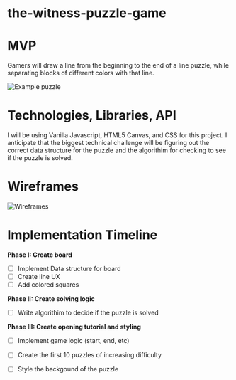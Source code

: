 # the-witness-puzzle-game

# MVP

Gamers will draw a line from the beginning to the end of a line puzzle, while separating blocks of different colors with that line.

![Example puzzle](https://raw.githubusercontent.com/polyfish42/the-witness-puzzle-game/master/docs/the%20witness%20puzzle%20example.jpg)

# Technologies, Libraries, API
I will be using Vanilla Javascript, HTML5 Canvas, and CSS for this project. I anticipate that the biggest technical challenge will be figuring out the correct data structure for the puzzle and the algorithim for checking to see if the puzzle is solved.

# Wireframes

![Wireframes](https://raw.githubusercontent.com/polyfish42/the-witness-puzzle-game/master/docs/The%20Witness%20Wireframes.png)

# Implementation Timeline

**Phase I: Create board**
- [ ] Implement Data structure for board
- [ ] Create line UX
- [ ] Add colored squares

**Phase II: Create solving logic**
- [ ] Write algorithim to decide if the puzzle is solved

**Phase III: Create opening tutorial and styling**
- [ ] Implement game logic (start, end, etc)
- [ ] Create the first 10 puzzles of increasing difficulty
- [ ] Style the backgound of the puzzle

